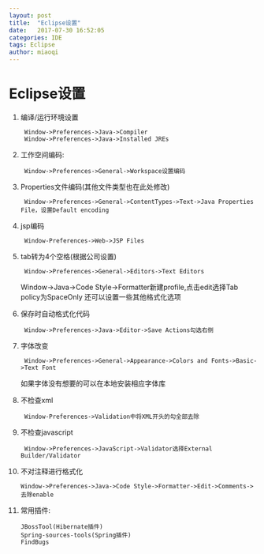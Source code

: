 ```yaml
---
layout: post
title:  "Eclipse设置"
date:   2017-07-30 16:52:05
categories: IDE
tags: Eclipse
author: miaoqi
---
```


# Eclipse设置

                                    1. 编译/运行环境设置
            Window->Preferences->Java->Compiler        Window->Preferences->Java->Installed JREs2. 工作空间编码:
            Window->Preferences->General->Workspace设置编码3. Properties文件编码(其他文件类型也在此处修改)        Window->Preferences->General->ContentTypes->Text->Java Properties File，设置Default encoding4. jsp编码	
        Window-Preferences->Web->JSP Files5. tab转为4个空格(根据公司设置)	
        Window->Preferences->General->Editors->Text Editors    Window->Java->Code Style->Formatter新建profile,点击edit选择Tab policy为SpaceOnly还可以设置一些其他格式化选项6. 保存时自动格式化代码	
        Window->Preferences->Java->Editor->Save Actions勾选右侧7. 字体改变	
        Window->Preferences->General->Appearance->Colors and Fonts->Basic->Text Font	如果字体没有想要的可以在本地安装相应字体库8. 不检查xml	
        Window-Preferences->Validation中将XML开头的勾全部去除9. 不检查javascript	
        Window->Preferences->JavaScript->Validator选择External Builder/Validator10. 不对注释进行格式化	
        Window->Preferences->Java->Code Style->Formatter->Edit->Comments->去除enable11. 常用插件:	
        JBossTool(Hibernate插件)        Spring-sources-tools(Spring插件)        FindBugs